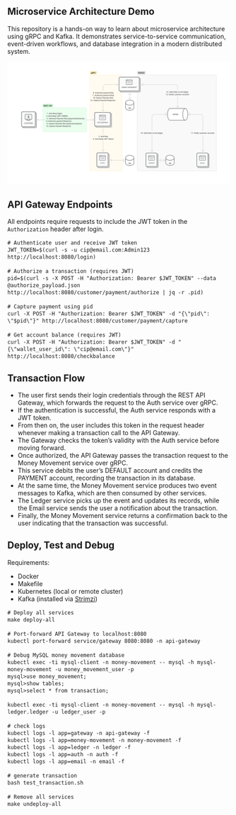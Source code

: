 ## Microservice Architecture Demo

This repository is a hands-on way to learn about microservice architecture using gRPC and Kafka. It demonstrates service-to-service communication, event-driven workflows, and database integration in a modern distributed system.

![Architecture Overview](microservices_architecture.jpg)

## API Gateway Endpoints

All endpoints require requests to include the JWT token in the `Authorization` header after login.
```
# Authenticate user and receive JWT token
JWT_TOKEN=$(curl -s -u cip@email.com:Admin123 http://localhost:8080/login)

# Authorize a transaction (requires JWT)
pid=$(curl -s -X POST -H "Authorization: Bearer $JWT_TOKEN" --data @authorize_payload.json http://localhost:8080/customer/payment/authorize | jq -r .pid)

# Capture payment using pid
curl -X POST -H "Authorization: Bearer $JWT_TOKEN" -d "{\"pid\": \"$pid\"}" http://localhost:8080/customer/payment/capture

# Get account balance (requires JWT)
curl -X POST -H "Authorization: Bearer $JWT_TOKEN" -d "{\"wallet_user_id\": \"cip@email.com\"}" http://localhost:8080/checkbalance
```

## Transaction Flow

- The user first sends their login credentials through the REST API Gateway, which forwards the request to the Auth service over gRPC. 
- If the authentication is successful, the Auth service responds with a JWT token.
- From then on, the user includes this token in the request header whenever making a transaction call to the API Gateway. 
- The Gateway checks the token’s validity with the Auth service before moving forward.
- Once authorized, the API Gateway passes the transaction request to the Money Movement service over gRPC. 
- This service debits the user’s DEFAULT account and credits the PAYMENT account, recording the transaction in its database.
- At the same time, the Money Movement service produces two event messages to Kafka, which are then consumed by other services. 
- The Ledger service picks up the event and updates its records, while the Email service sends the user a notification about the transaction.
- Finally, the Money Movement service returns a confirmation back to the user indicating that the transaction was successful.


## Deploy, Test and Debug

Requirements:
- Docker
- Makefile
- Kubernetes (local or remote cluster)
- Kafka (installed via [Strimzi](https://strimzi.io/quickstarts/))

```
# Deploy all services
make deploy-all

# Port-forward API Gateway to localhost:8080
kubectl port-forward service/gateway 8080:8080 -n api-gateway

# Debug MySQL money movement database
kubectl exec -ti mysql-client -n money-movement -- mysql -h mysql-money-movement -u money_movement_user -p
mysql>use money_movement;
mysql>show tables;
mysql>select * from transaction;

kubectl exec -ti mysql-client -n money-movement -- mysql -h mysql-ledger.ledger -u ledger_user -p

# check logs
kubectl logs -l app=gateway -n api-gateway -f
kubectl logs -l app=money-movement -n money-movement -f
kubectl logs -l app=ledger -n ledger -f
kubectl logs -l app=auth -n auth -f
kubectl logs -l app=email -n email -f

# generate transaction
bash test_transaction.sh

# Remove all services
make undeploy-all
```